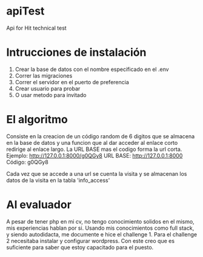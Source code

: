 # apiTest
Api for Hit technical test

# Intrucciones de instalación 
1. Crear la base de datos con el nombre especificado en el .env
2. Correr las migraciones
3. Correr el servidor en el puerto de preferencia
4. Crear usuario para probar
5. O usar metodo para invitado

# El algoritmo
Consiste en la creacion de un código random de 6 digitos que se almacena en la base de datos y una funcion que al dar acceder al enlace corto redirige al enlace largo.
La URL BASE mas el codigo forma la url corta.
Ejemplo: 	http://127.0.0.1:8000/g0QGy8
URL BASE: 	http://127.0.0.1:8000
Código: g0QGy8

Cada vez que se accede a una url se cuenta la visita y se almacenan los datos de la visita en la tabla 'info_access'

# Al evaluador
A pesar de tener php en mi cv, no tengo conocimiento solidos en el mismo, mis experiencias hablan por si.
Usando mis conocimientos como full stack, y siendo autodidacta, me documente e hice el challenge 1.
Para el challenge 2 necesitaba instalar y configurar wordpress. Con este creo que es suficiente para saber que estoy capacitado para el puesto.
